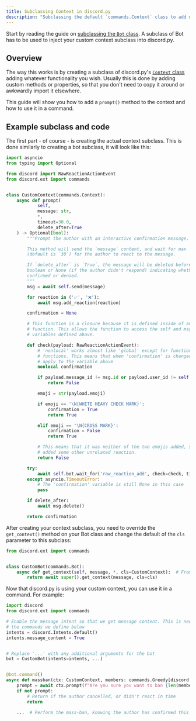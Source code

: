 ```yaml
---
title: Subclassing Context in discord.py
description: "Subclassing the default `commands.Context` class to add more functionability and customizability."
---
```


Start by reading the guide on [subclassing the `Bot` class](./subclassing_bot.md). A subclass of Bot has to be used to
inject your custom context subclass into discord.py.

## Overview

The way this works is by creating a subclass of discord.py's [`Context` class](https://discordpy.readthedocs.io/en/latest/ext/commands/api.html#discord.ext.commands.Context)
adding whatever functionality you wish. Usually this is done by adding custom methods or properties, so that you don't need to
copy it around or awkwardly import it elsewhere.

This guide will show you how to add a `prompt()` method to the context and how to use it in a command.

## Example subclass and code

The first part - of course - is creating the actual context subclass. This is done similarly to creating a bot
subclass, it will look like this:

```python
import asyncio
from typing import Optional

from discord import RawReactionActionEvent
from discord.ext import commands


class CustomContext(commands.Context):
    async def prompt(
            self,
            message: str,
            *,
            timeout=30.0,
            delete_after=True
    ) -> Optional[bool]:
        """Prompt the author with an interactive confirmation message.

        This method will send the `message` content, and wait for max `timeout` seconds
        (default is `30`) for the author to react to the message.

        If `delete_after` is `True`, the message will be deleted before returning a
        boolean or None (if the author didn't respond) indicating whether the author
        confirmed or denied.
        """
        msg = await self.send(message)

        for reaction in ('✅', '❌'):
            await msg.add_reaction(reaction)

        confirmation = None

        # This function is a closure because it is defined inside of another
        # function. This allows the function to access the self and msg
        # variables defined above.

        def check(payload: RawReactionActionEvent):
            # 'nonlocal' works almost like 'global' except for functions inside of
            # functions. This means that when 'confirmation' is changed, that will
            # apply to the variable above
            nonlocal confirmation

            if payload.message_id != msg.id or payload.user_id != self.author.id:
                return False

            emoji = str(payload.emoji)

            if emoji == '\N{WHITE HEAVY CHECK MARK}':
                confirmation = True
                return True

            elif emoji == '\N{CROSS MARK}':
                confirmation = False
                return True

            # This means that it was neither of the two emojis added, so the author
            # added some other unrelated reaction.
            return False

        try:
            await self.bot.wait_for('raw_reaction_add', check=check, timeout=timeout)
        except asyncio.TimeoutError:
            # The 'confirmation' variable is still None in this case
            pass

        if delete_after:
            await msg.delete()

        return confirmation
```

After creating your context subclass, you need to override the `get_context()` method on your
Bot class and change the default of the `cls` parameter to this subclass:

```python
from discord.ext import commands


class CustomBot(commands.Bot):
    async def get_context(self, message, *, cls=CustomContext):  # From the above codeblock
        return await super().get_context(message, cls=cls)
```

Now that discord.py is using your custom context, you can use it in a command. For example:

```python
import discord
from discord.ext import commands

# Enable the message intent so that we get message content. This is needed for
# the commands we define below
intents = discord.Intents.default()
intents.message_content = True


# Replace '...' with any additional arguments for the bot
bot = CustomBot(intents=intents, ...)


@bot.command()
async def massban(ctx: CustomContext, members: commands.Greedy[discord.Member]):
    prompt = await ctx.prompt(f"Are you sure you want to ban {len(members)} members?")
    if not prompt:
        # Return if the author cancelled, or didn't react in time
        return

    ...  # Perform the mass-ban, knowing the author has confirmed this action
```
